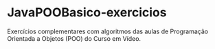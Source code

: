 # JavaPOOBasico-exercicios
Exercícios complementares com algoritmos das aulas de Programação Orientada a Objetos (POO) do Curso em Vídeo.
